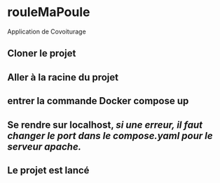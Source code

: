# rouleMaPoule
Application de Covoiturage


## Cloner le projet
## Aller à la racine du projet
## entrer la commande Docker compose up 
## Se rendre sur localhost, *si une erreur, il faut changer le port dans le compose.yaml pour le serveur apache.*
## Le projet est lancé
